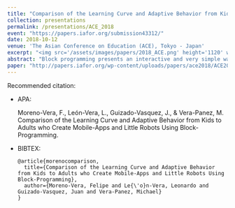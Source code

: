 ```yaml
---
title: "Comparison of the Learning Curve and Adaptive Behavior from Kids to Adults who Create Mobile-Apps and Little Robots Using Block-Programming"
collection: presentations
permalink: /presentations/ACE_2018
event: "https://papers.iafor.org/submission43312/"
date: 2018-10-12
venue: 'The Asian Conference on Education (ACE), Tokyo - Japan'
excerpt: "<img src='/assets/images/papers/2018_ACE.png' height='1120' width='520'>"
abstract: "Block programming presents an interactive and very simple way to learn to program, today block programming applications allow you to develop and program the electronic hardware components such as sensors and motors, whose relationship between hardware, software and mobile applications are fundamental in this technological age. In this article, we present a study on how much the speed of learning differs and how much information retention capacity children, adolescents, and adults have in the same conditions of learning, environment, tools and teaching system with the topic of creating robots through simulation of electronic circuits. In addition, the manipulation of electronic components such as sensors, motors, and Bluetooth is presented."
paper: "http://papers.iafor.org/wp-content/uploads/papers/ace2018/ACE2018_43312.pdf"
---
```


Recommended citation:

* APA:

  Moreno-Vera, F., León-Vera, L., Guizado-Vasquez, J., & Vera-Panez, M. Comparison of the Learning Curve and Adaptive Behavior from Kids to Adults who Create Mobile-Apps and Little Robots Using Block-Programming.

* BIBTEX:

      @article{morenocomparison,
        title={Comparison of the Learning Curve and Adaptive Behavior from Kids to Adults who Create Mobile-Apps and Little Robots Using Block-Programming},
        author={Moreno-Vera, Felipe and Le{\'o}n-Vera, Leonardo and Guizado-Vasquez, Juan and Vera-Panez, Michael}
      }
